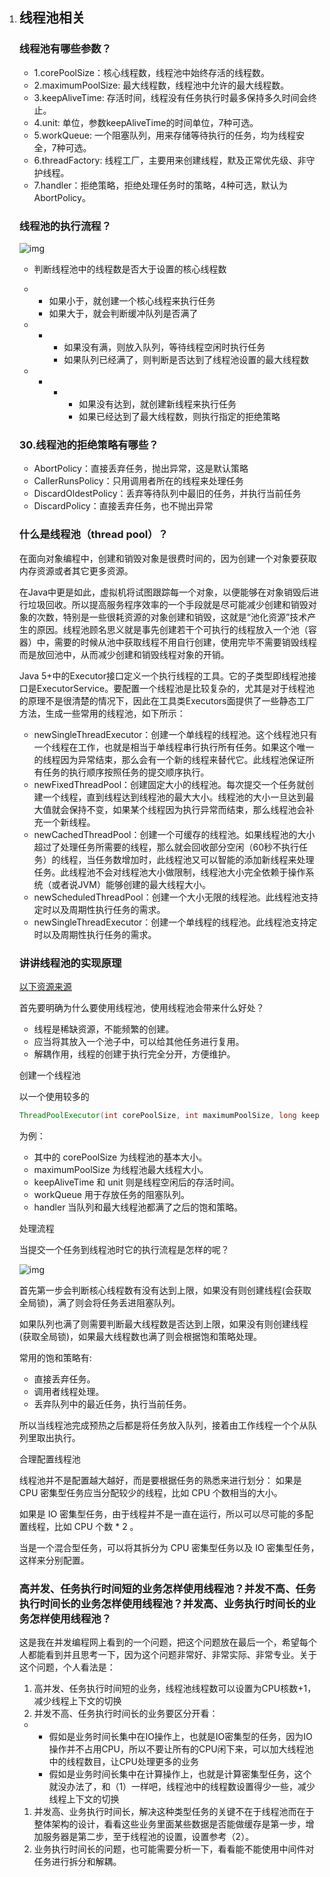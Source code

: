 1. ## 线程池相关

   ### 线程池有哪些参数？

   - 1.corePoolSize：核心线程数，线程池中始终存活的线程数。
   - 2.maximumPoolSize: 最大线程数，线程池中允许的最大线程数。
   - 3.keepAliveTime: 存活时间，线程没有任务执行时最多保持多久时间会终止。
   - 4.unit: 单位，参数keepAliveTime的时间单位，7种可选。
   - 5.workQueue: 一个阻塞队列，用来存储等待执行的任务，均为线程安全，7种可选。
   - 6.threadFactory: 线程工厂，主要用来创建线程，默及正常优先级、非守护线程。
   - 7.handler：拒绝策略，拒绝处理任务时的策略，4种可选，默认为AbortPolicy。

   ### 线程池的执行流程？

   ![img](https://cdn.nlark.com/yuque/0/2023/png/29236088/1675687053962-02fe8165-06c9-41c1-8d4b-63f03628fa58.png)

   - 判断线程池中的线程数是否大于设置的核心线程数

   - - 如果小于，就创建一个核心线程来执行任务
     - 如果大于，就会判断缓冲队列是否满了

   - - - 如果没有满，则放入队列，等待线程空闲时执行任务
       - 如果队列已经满了，则判断是否达到了线程池设置的最大线程数

   - - - - 如果没有达到，就创建新线程来执行任务
         - 如果已经达到了最大线程数，则执行指定的拒绝策略

   ### 30.线程池的拒绝策略有哪些？

   - AbortPolicy：直接丢弃任务，抛出异常，这是默认策略
   - CallerRunsPolicy：只用调用者所在的线程来处理任务
   - DiscardOldestPolicy：丢弃等待队列中最旧的任务，并执行当前任务
   - DiscardPolicy：直接丢弃任务，也不抛出异常

   ### 什么是线程池（thread pool）？

   在面向对象编程中，创建和销毁对象是很费时间的，因为创建一个对象要获取内存资源或者其它更多资源。

   在Java中更是如此，虚拟机将试图跟踪每一个对象，以便能够在对象销毁后进行垃圾回收。所以提高服务程序效率的一个手段就是尽可能减少创建和销毁对象的次数，特别是一些很耗资源的对象创建和销毁，这就是“池化资源”技术产生的原因。线程池顾名思义就是事先创建若干个可执行的线程放入一个池（容器）中，需要的时候从池中获取线程不用自行创建，使用完毕不需要销毁线程而是放回池中，从而减少创建和销毁线程对象的开销。

   Java 5+中的Executor接口定义一个执行线程的工具。它的子类型即线程池接口是ExecutorService。要配置一个线程池是比较复杂的，尤其是对于线程池的原理不是很清楚的情况下，因此在工具类Executors面提供了一些静态工厂方法，生成一些常用的线程池，如下所示：

   - newSingleThreadExecutor：创建一个单线程的线程池。这个线程池只有一个线程在工作，也就是相当于单线程串行执行所有任务。如果这个唯一的线程因为异常结束，那么会有一个新的线程来替代它。此线程池保证所有任务的执行顺序按照任务的提交顺序执行。
   - newFixedThreadPool：创建固定大小的线程池。每次提交一个任务就创建一个线程，直到线程达到线程池的最大大小。线程池的大小一旦达到最大值就会保持不变，如果某个线程因为执行异常而结束，那么线程池会补充一个新线程。
   - newCachedThreadPool：创建一个可缓存的线程池。如果线程池的大小超过了处理任务所需要的线程，那么就会回收部分空闲（60秒不执行任务）的线程，当任务数增加时，此线程池又可以智能的添加新线程来处理任务。此线程池不会对线程池大小做限制，线程池大小完全依赖于操作系统（或者说JVM）能够创建的最大线程大小。
   - newScheduledThreadPool：创建一个大小无限的线程池。此线程池支持定时以及周期性执行任务的需求。
   - newSingleThreadExecutor：创建一个单线程的线程池。此线程池支持定时以及周期性执行任务的需求。

   ### 讲讲线程池的实现原理

   [以下资源来源](https://github.com/crossoverJie/Java-Interview/blob/master/MD/ThreadPoolExecutor.md)

   首先要明确为什么要使用线程池，使用线程池会带来什么好处？

   - 线程是稀缺资源，不能频繁的创建。
   - 应当将其放入一个池子中，可以给其他任务进行复用。
   - 解耦作用，线程的创建于执行完全分开，方便维护。

   创建一个线程池

   以一个使用较多的

   ```java
   ThreadPoolExecutor(int corePoolSize, int maximumPoolSize, long keepAliveTime, TimeUnit unit, BlockingQueue<Runnable> workQueue, RejectedExecutionHandler handler);
   ```

   为例：

   - 其中的 corePoolSize 为线程池的基本大小。
   - maximumPoolSize 为线程池最大线程大小。
   - keepAliveTime 和 unit 则是线程空闲后的存活时间。
   - workQueue 用于存放任务的阻塞队列。
   - handler 当队列和最大线程池都满了之后的饱和策略。

   处理流程

   当提交一个任务到线程池时它的执行流程是怎样的呢？

   ![img](https://cdn.nlark.com/yuque/0/2023/png/29236088/1675687053872-c8d4bbec-3a1b-41bb-a7dc-96fabc906a8a.png)

   首先第一步会判断核心线程数有没有达到上限，如果没有则创建线程(会获取全局锁)，满了则会将任务丢进阻塞队列。

   如果队列也满了则需要判断最大线程数是否达到上限，如果没有则创建线程(获取全局锁)，如果最大线程数也满了则会根据饱和策略处理。

   常用的饱和策略有:

   - 直接丢弃任务。
   - 调用者线程处理。
   - 丢弃队列中的最近任务，执行当前任务。

   所以当线程池完成预热之后都是将任务放入队列，接着由工作线程一个个从队列里取出执行。

   合理配置线程池

   线程池并不是配置越大越好，而是要根据任务的熟悉来进行划分： 如果是 CPU 密集型任务应当分配较少的线程，比如 CPU 个数相当的大小。

   如果是 IO 密集型任务，由于线程并不是一直在运行，所以可以尽可能的多配置线程，比如 CPU 个数 * 2 。

   当是一个混合型任务，可以将其拆分为 CPU 密集型任务以及 IO 密集型任务，这样来分别配置。

   ### 高并发、任务执行时间短的业务怎样使用线程池？并发不高、任务执行时间长的业务怎样使用线程池？并发高、业务执行时间长的业务怎样使用线程池？

   这是我在并发编程网上看到的一个问题，把这个问题放在最后一个，希望每个人都能看到并且思考一下，因为这个问题非常好、非常实际、非常专业。关于这个问题，个人看法是：

   1. 高并发、任务执行时间短的业务，线程池线程数可以设置为CPU核数+1，减少线程上下文的切换
   2. 并发不高、任务执行时间长的业务要区分开看：

   - - 假如是业务时间长集中在IO操作上，也就是IO密集型的任务，因为IO操作并不占用CPU，所以不要让所有的CPU闲下来，可以加大线程池中的线程数目，让CPU处理更多的业务
     - 假如是业务时间长集中在计算操作上，也就是计算密集型任务，这个就没办法了，和（1）一样吧，线程池中的线程数设置得少一些，减少线程上下文的切换

   1. 并发高、业务执行时间长，解决这种类型任务的关键不在于线程池而在于整体架构的设计，看看这些业务里面某些数据是否能做缓存是第一步，增加服务器是第二步，至于线程池的设置，设置参考（2）。
   2. 业务执行时间长的问题，也可能需要分析一下，看看能不能使用中间件对任务进行拆分和解耦。